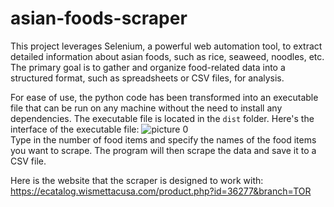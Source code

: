 # asian-foods-scraper

This project leverages Selenium, a powerful web automation tool, to extract detailed information about asian foods, such as rice, seaweed, noodles, etc. The primary goal is to gather and organize food-related data into a structured format, such as spreadsheets or CSV files, for analysis.

For ease of use, the python code has been transformed into an executable file that can be run on any machine without the need to install any dependencies. The executable file is located in the `dist` folder. Here's the interface of the executable file:
![picture 0](https://i.imgur.com/8m0luEa.png)  
Type in the number of food items and specify the names of the food items you want to scrape. The program will then scrape the data and save it to a CSV file.

Here is the website that the scraper is designed to work with: https://ecatalog.wismettacusa.com/product.php?id=36277&branch=TOR
